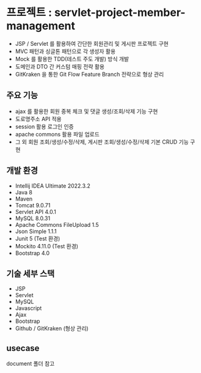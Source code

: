 # 프로젝트 : servlet-project-member-management
 - JSP / Servlet 를 활용하여 간단한 회원관리 및 게시판 프로젝트 구현
 - MVC 패턴과 싱글톤 패턴으로 각 생성자 활용
 - Mock 를 활용한 TDD(테스트 주도 개발) 방식 개발
 - 도메인과 DTO 간 커스텀 매핑 전략 활용
 - GitKraken 을 통한 Git Flow Feature Branch 전략으로 형상 관리

## 주요 기능

* ajax 를 활용한 회원 중복 체크 및 댓글 생성/조회/삭제 기능 구현
* 도로명주소 API 적용
* session 활용 로그인 인증
* apache commons 활용 파일 업로드
* 그 외 회원 조회/생성/수정/삭제, 게시판 조회/생성/수정/삭제 기본 CRUD 기능 구현

## 개발 환경

* Intellij IDEA Ultimate 2022.3.2
* Java 8
* Maven
* Tomcat 9.0.71
* Servlet API 4.0.1
* MySQL 8.0.31
* Apache Commons FileUpload 1.5
* Json Simple 1.1.1
* Junit 5 (Test 환경)
* Mockito 4.11.0 (Test 환경)
* Bootstrap 4.0

## 기술 세부 스택

* JSP
* Servlet
* MySQL
* Javascript
* Ajax
* Bootstrap
* Github / GitKraken (형상 관리)

## usecase
document 폴더 참고
